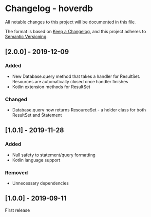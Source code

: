 # Changelog - hoverdb
All notable changes to this project will be documented in this file.

The format is based on [Keep a Changelog](https://keepachangelog.com/en/1.0.0/),
and this project adheres to [Semantic Versioning](https://semver.org/spec/v2.0.0.html).

## [2.0.0] - 2019-12-09
### Added
- New Database.query method that takes a handler for ResultSet. Resources are automatically closed once handler finishes
- Kotlin extension methods for ResultSet

### Changed
- Database.query now returns ResourceSet - a holder class for both ResultSet and Statement

## [1.0.1] - 2019-11-28
### Added
- Null safety to statement/query formatting
- Kotlin language support

### Removed
- Unnecessary dependencies

## [1.0.0] - 2019-09-11
First release
